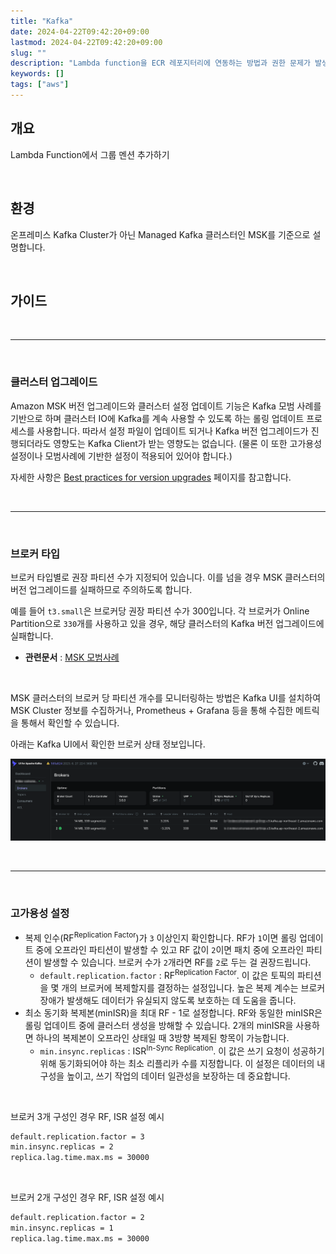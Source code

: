 ```yaml
---
title: "Kafka"
date: 2024-04-22T09:42:20+09:00
lastmod: 2024-04-22T09:42:20+09:00
slug: ""
description: "Lambda function을 ECR 레포지터리에 연동하는 방법과 권한 문제가 발생했을 때 해결하는 법을 소개합니다."
keywords: []
tags: ["aws"]
---
```


## 개요

Lambda Function에서 그룹 멘션 추가하기

&nbsp;

## 환경

온프레미스 Kafka Cluster가 아닌 Managed Kafka 클러스터인 MSK를 기준으로 설명합니다.

&nbsp;

## 가이드

&nbsp;

---

&nbsp;

### 클러스터 업그레이드

Amazon MSK 버전 업그레이드와 클러스터 설정 업데이트 기능은 Kafka 모범 사례를 기반으로 하며 클러스터 IO에 Kafka를 계속 사용할 수 있도록 하는 롤링 업데이트 프로세스를 사용합니다. 따라서 설정 파일이 업데이트 되거나 Kafka 버전 업그레이드가 진행되더라도 영향도는 Kafka Client가 받는 영향도는 없습니다. (물론 이 또한 고가용성 설정이나 모범사례에 기반한 설정이 적용되어 있어야 합니다.)

자세한 사항은 [Best practices for version upgrades](https://docs.aws.amazon.com/msk/latest/developerguide/version-support.html#version-upgrades-best-practices) 페이지를 참고합니다.

&nbsp;

---

&nbsp;

### 브로커 타입

브로커 타입별로 권장 파티션 수가 지정되어 있습니다. 이를 넘을 경우 MSK 클러스터의 버전 업그레이드를 실패하므로 주의하도록 합니다.

예를 들어 `t3.small`은 브로커당 권장 파티션 수가 300입니다. 각 브로커가 Online Partition으로 `330`개를 사용하고 있을 경우, 해당 클러스터의 Kafka 버전 업그레이드에 실패합니다.

- **관련문서** : [MSK 모범사례](https://docs.aws.amazon.com/ko_kr/msk/latest/developerguide/bestpractices.html#partitions-per-broker)

&nbsp;

MSK 클러스터의 브로커 당 파티션 개수를 모니터링하는 방법은 Kafka UI를 설치하여 MSK Cluster 정보를 수집하거나, Prometheus + Grafana 등을 통해 수집한 메트릭을 통해서 확인할 수 있습니다.

아래는 Kafka UI에서 확인한 브로커 상태 정보입니다.

![Kafka UI 예제](./1.png)

&nbsp;

---

&nbsp;

### 고가용성 설정

- 복제 인수(RF<sup>Replication Factor</sup>)가 `3` 이상인지 확인합니다. RF가 `1`이면 롤링 업데이트 중에 오프라인 파티션이 발생할 수 있고 RF 값이 `2`이면 패치 중에 오프라인 파티션이 발생할 수 있습니다. 브로커 수가 `2`개라면 RF를 `2`로 두는 걸 권장드립니다.
  - `default.replication.factor` : RF<sup>Replication Factor</sup>. 이 값은 토픽의 파티션을 몇 개의 브로커에 복제할지를 결정하는 설정입니다. 높은 복제 계수는 브로커 장애가 발생해도 데이터가 유실되지 않도록 보호하는 데 도움을 줍니다.
- 최소 동기화 복제본(minISR)을 최대 RF - 1로 설정합니다. RF와 동일한 minISR은 롤링 업데이트 중에 클러스터 생성을 방해할 수 있습니다. 2개의 minISR을 사용하면 하나의 복제본이 오프라인 상태일 때 3방향 복제된 항목이 가능합니다.
  - `min.insync.replicas` : ISR<sup>In-Sync Replication</sup>. 이 값은 쓰기 요청이 성공하기 위해 동기화되어야 하는 최소 리플리카 수를 지정합니다. 이 설정은 데이터의 내구성을 높이고, 쓰기 작업의 데이터 일관성을 보장하는 데 중요합니다.

&nbsp;

브로커 3개 구성인 경우 RF, ISR 설정 예시

```bash
default.replication.factor = 3
min.insync.replicas = 2
replica.lag.time.max.ms = 30000
```

&nbsp;

브로커 2개 구성인 경우 RF, ISR 설정 예시

```bash
default.replication.factor = 2
min.insync.replicas = 1
replica.lag.time.max.ms = 30000
```

&nbsp;
